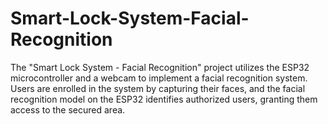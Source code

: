 # Smart-Lock-System-Facial-Recognition
The "Smart Lock System - Facial Recognition" project utilizes the ESP32 microcontroller and a webcam to implement a facial recognition system. Users are enrolled in the system by capturing their faces, and the facial recognition model on the ESP32 identifies authorized users, granting them access to the secured area. 

